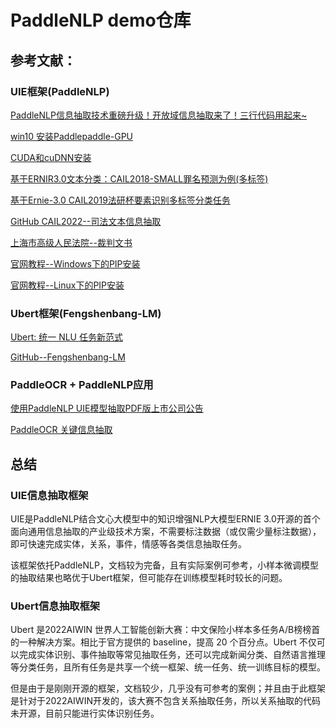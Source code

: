 # PaddleNLP demo仓库
## 参考文献：

### UIE框架(PaddleNLP)
[PaddleNLP信息抽取技术重磅升级！开放域信息抽取来了！三行代码用起来~](https://aistudio.baidu.com/aistudio/projectdetail/3914778?channelType=0&channel=0)

[win10 安装Paddlepaddle-GPU](https://aistudio.baidu.com/aistudio/projectdetail/3383520?channelType=0&channel=0)

[CUDA和cuDNN安装](https://blog.csdn.net/weixin_43082343/article/details/119043543)

[基于ERNIR3.0文本分类：CAIL2018-SMALL罪名预测为例(多标签)](https://aistudio.baidu.com/aistudio/projectdetail/4374631?channelType=0&channel=0)

[基于Ernie-3.0 CAIL2019法研杯要素识别多标签分类任务](https://aistudio.baidu.com/aistudio/projectdetail/4280922?contributionType=1)

[GitHub CAIL2022--司法文本信息抽取](https://github.com/china-ai-law-challenge/CAIL2022/tree/main/xxcq)

[上海市高级人民法院--裁判文书](http://www.hshfy.sh.cn/shfy/gweb2017/flws_list_new.jsp)

[官网教程--Windows下的PIP安装](https://www.paddlepaddle.org.cn/documentation/docs/zh/install/pip/windows-pip.html)

[官网教程--Linux下的PIP安装](https://www.paddlepaddle.org.cn/documentation/docs/zh/install/pip/linux-pip.html)

### Ubert框架(Fengshenbang-LM)

[Ubert: 统一 NLU 任务新范式](https://github.com/IDEA-CCNL/Fengshenbang-doc/blob/main/source/docs/%E4%BA%8C%E9%83%8E%E7%A5%9E%E7%B3%BB%E5%88%97/Erlangshen-Ubert-110M-Chinese.md)

[GitHub--Fengshenbang-LM](https://github.com/IDEA-CCNL/Fengshenbang-LM)

### PaddleOCR + PaddleNLP应用
[使用PaddleNLP UIE模型抽取PDF版上市公司公告](https://aistudio.baidu.com/aistudio/projectdetail/4497591?channelType=0&channel=0)

[PaddleOCR 关键信息抽取](https://github.com/PaddlePaddle/PaddleOCR/blob/release/2.6/doc/doc_ch/kie.md)

## 总结
### UIE信息抽取框架
UIE是PaddleNLP结合文心大模型中的知识增强NLP大模型ERNIE 3.0开源的首个面向通用信息抽取的产业级技术方案，不需要标注数据（或仅需少量标注数据），即可快速完成实体，关系，事件，情感等各类信息抽取任务。

该框架依托PaddleNLP，文档较为完备，且有实际案例可参考，小样本微调模型的抽取结果也略优于Ubert框架，但可能存在训练模型耗时较长的问题。
### Ubert信息抽取框架
Ubert 是2022AIWIN 世界人工智能创新大赛：中文保险小样本多任务A/B榜榜首的一种解决方案。相比于官方提供的 baseline，提高 20 个百分点。Ubert 不仅可以完成实体识别、事件抽取等常见抽取任务，还可以完成新闻分类、自然语言推理等分类任务，且所有任务是共享一个统一框架、统一任务、统一训练目标的模型。

但是由于是刚刚开源的框架，文档较少，几乎没有可参考的案例；并且由于此框架是针对于2022AIWIN开发的，该大赛不包含关系抽取任务，所以关系抽取的代码未开源，目前只能进行实体识别任务。
